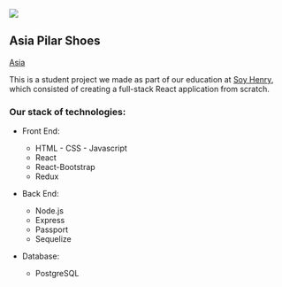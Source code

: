 <p align='left'>
    <img src='https://static.wixstatic.com/media/85087f_0d84cbeaeb824fca8f7ff18d7c9eaafd~mv2.png/v1/fill/w_160,h_30,al_c,q_85,usm_0.66_1.00_0.01/Logo_completo_Color_1PNG.webp' </img>
</p>

## Asia Pilar Shoes
 [Asia](https://www.instagram.com/asiapilarshoes/)

This is a student project we made as part of our education at [Soy Henry](https://www.soyhenry.com/), which consisted of creating a full-stack React application from scratch.

### Our stack of technologies:

- Front End:
    + HTML - CSS - Javascript
    + React
    + React-Bootstrap
    + Redux

- Back End:
    + Node.js
    + Express
    + Passport
    + Sequelize

- Database: 
    + PostgreSQL
    


